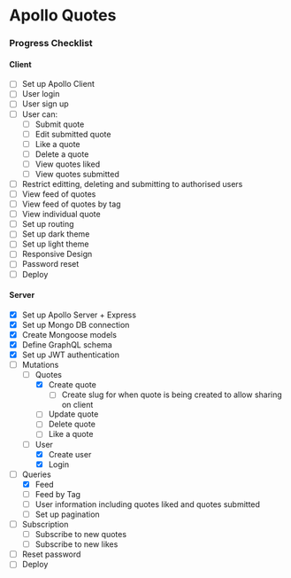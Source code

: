 # Apollo Quotes

### Progress Checklist

#### Client

- [ ] Set up Apollo Client
- [ ] User login
- [ ] User sign up
- [ ] User can:
  - [ ] Submit quote
  - [ ] Edit submitted quote
  - [ ] Like a quote
  - [ ] Delete a quote
  - [ ] View quotes liked
  - [ ] View quotes submitted
- [ ] Restrict editting, deleting and submitting to authorised users
- [ ] View feed of quotes
- [ ] View feed of quotes by tag
- [ ] View individual quote
- [ ] Set up routing
- [ ] Set up dark theme
- [ ] Set up light theme
- [ ] Responsive Design
- [ ] Password reset
- [ ] Deploy

#### Server

- [x] Set up Apollo Server + Express
- [x] Set up Mongo DB connection
- [x] Create Mongoose models
- [x] Define GraphQL schema
- [x] Set up JWT authentication
- [ ] Mutations
  - [ ] Quotes
    - [x] Create quote
      - [ ] Create slug for when quote is being created to allow sharing on client
    - [ ] Update quote
    - [ ] Delete quote
    - [ ] Like a quote
  - [ ] User
    - [x] Create user
    - [x] Login
- [ ] Queries
  - [x] Feed
  - [ ] Feed by Tag
  - [ ] User information including quotes liked and quotes submitted
  - [ ] Set up pagination
- [ ] Subscription
  - [ ] Subscribe to new quotes
  - [ ] Subscribe to new likes
- [ ] Reset password
- [ ] Deploy
